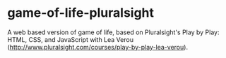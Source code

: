 # game-of-life-pluralsight
A web based version of game of life, based on Pluralsight's Play by Play: HTML, CSS, and JavaScript with Lea Verou (http://www.pluralsight.com/courses/play-by-play-lea-verou).
